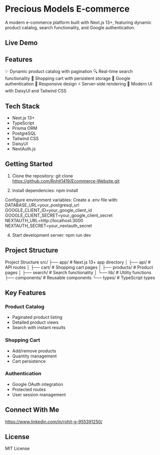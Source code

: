 # Precious Models E-commerce

A modern e-commerce platform built with Next.js 13+, featuring dynamic product catalog, search functionality, and Google authentication.

## Live Demo


## Features

✨ Dynamic product catalog with pagination
🔍 Real-time search functionality
🛒 Shopping cart with persistent storage
🔐 Google authentication
📱 Responsive design
⚡ Server-side rendering
🎨 Modern UI with DaisyUI and Tailwind CSS

## Tech Stack

- Next.js 13+
- TypeScript
- Prisma ORM
- PostgreSQL
- Tailwind CSS
- DaisyUI
- NextAuth.js

## Getting Started

1. Clone the repository:
git clone https://github.com/Rohit1419/Ecommerce-Website.git

2. Install dependencies:
npm install

Configure environment variables: Create a .env file with:
DATABASE_URL=your_postgresql_url
GOOGLE_CLIENT_ID=your_google_client_id
GOOGLE_CLIENT_SECRET=your_google_client_secret
NEXTAUTH_URL=http://localhost:3000
NEXTAUTH_SECRET=your_nextauth_secret

4. Start development server:
npm run dev

## Project Structure

Project Structure
src/
  ├── app/                 # Next.js 13+ app directory
  │   ├── api/            # API routes
  │   ├── cart/           # Shopping cart pages
  │   ├── products/       # Product pages
  │   ├── search/         # Search functionality
  │   └── lib/            # Utility functions
  ├── components/         # Reusable components
  └── types/              # TypeScript types

## Key Features

### Product Catalog
- Paginated product listing
- Detailed product views
- Search with instant results

### Shopping Cart
- Add/remove products
- Quantity management
- Cart persistence

### Authentication
- Google OAuth integration
- Protected routes
- User session management


## Connect With Me
https://www.linkedin.com/in/rohit-g-955391250/

## License
MIT License
